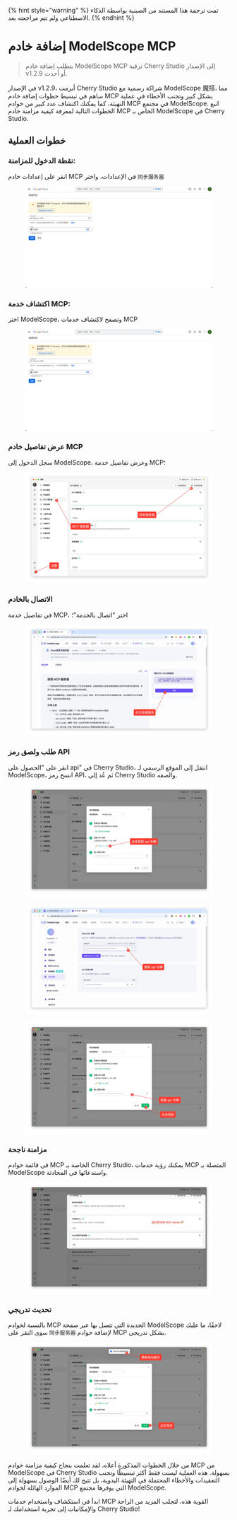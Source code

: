 
{% hint style="warning" %}
تمت ترجمة هذا المستند من الصينية بواسطة الذكاء الاصطناعي ولم تتم مراجعته بعد.
{% endhint %}

# إضافة خادم ModelScope MCP

> يتطلب إضافة خادم ModelScope MCP ترقية Cherry Studio إلى الإصدار v1.2.9 أو أحدث.

في الإصدار v1.2.9، أبرمت Cherry Studio شراكة رسمية مع ModelScope 魔搭، مما ساهم في تبسيط خطوات إضافة خادم MCP بشكل كبير وتجنب الأخطاء في عملية التهيئة، كما يمكنك اكتشاف عدد كبير من خوادم MCP في مجتمع ModelScope. اتبع الخطوات التالية لمعرفة كيفية مزامنة خادم MCP الخاص بـ ModelScope في Cherry Studio.

## خطوات العملية

### نقطة الدخول للمزامنة:

انقر على إعدادات خادم MCP في الإعدادات، واختر `同步服务器`

<figure><img src="../../.gitbook/assets/image.png" alt=""><figcaption></figcaption></figure>

### اكتشاف خدمة MCP:

اختر ModelScope، وتصفح لاكتشاف خدمات MCP

<figure><img src="../../.gitbook/assets/image (1).png" alt=""><figcaption></figcaption></figure>

### عرض تفاصيل خادم MCP

سجل الدخول إلى ModelScope، وعرض تفاصيل خدمة MCP؛

<figure><img src="../../.gitbook/assets/image (2).png" alt=""><figcaption></figcaption></figure>

### الاتصال بالخادم

في تفاصيل خدمة MCP، اختر "اتصال بالخدمة"؛

<figure><img src="../../.gitbook/assets/image (3).png" alt=""><figcaption></figcaption></figure>

### طلب ولصق رمز API

انقر على "الحصول على api" في Cherry Studio، انتقل إلى الموقع الرسمي لـ ModelScope، انسخ رمز API، ثم عُد إلى Cherry Studio والصقه.

<figure><img src="../../.gitbook/assets/image (4).png" alt=""><figcaption></figcaption></figure>

<figure><img src="../../.gitbook/assets/image (5).png" alt=""><figcaption></figcaption></figure>

<figure><img src="../../.gitbook/assets/image (6).png" alt=""><figcaption></figcaption></figure>

### مزامنة ناجحة

في قائمة خوادم MCP الخاصة بـ Cherry Studio، يمكنك رؤية خدمات MCP المتصلة بـ ModelScope واستدعائها في المحادثة.

<figure><img src="../../.gitbook/assets/image (7).png" alt=""><figcaption></figcaption></figure>

### تحديث تدريجي

بالنسبة لخوادم MCP الجديدة التي تتصل بها عبر صفحة ModelScope لاحقًا، ما عليك سوى النقر على `同步服务器` لإضافة خوادم MCP بشكل تدريجي.

<figure><img src="../../.gitbook/assets/image (148).png" alt=""><figcaption></figcaption></figure>

من خلال الخطوات المذكورة أعلاه، لقد تعلمت بنجاح كيفية مزامنة خوادم MCP من ModelScope في Cherry Studio بسهولة. هذه العملية ليست فقط أكثر تبسيطًا وتجنب التعقيدات والأخطاء المحتملة في التهيئة اليدوية، بل تتيح لك أيضًا الوصول بسهولة إلى الموارد الهائلة لخوادم MCP التي يوفرها مجتمع ModelScope.

ابدأ في استكشاف واستخدام خدمات MCP القوية هذه، لتجلب المزيد من الراحة والإمكانيات إلى تجربة استخدامك لـ Cherry Studio!